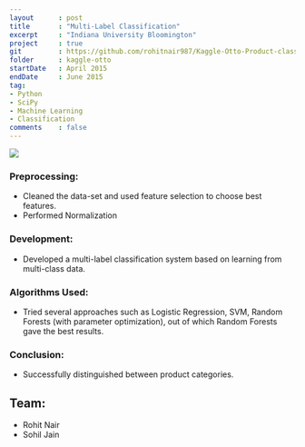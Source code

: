 ```yaml
---
layout      : post
title       : "Multi-Label Classification"
excerpt     : "Indiana University Bloomington"
project     : true
git         : https://github.com/rohitnair987/Kaggle-Otto-Product-classification
folder      : kaggle-otto
startDate   : April 2015
endDate     : June 2015
tag:
- Python
- SciPy
- Machine Learning
- Classification
comments    : false
---
```


<img src = "{{ site.url }}/assets/img/projects/kaggle-otto/icon.jpg">

### Preprocessing:
* Cleaned the data-set and used feature selection to choose best features.
* Performed Normalization

### Development:
* Developed a multi-label classification system based on learning from multi-class data.

### Algorithms Used:
* Tried several approaches such as Logistic Regression, SVM, Random Forests (with parameter optimization), out of which Random Forests gave the best results.

### Conclusion:
* Successfully distinguished between product categories.

## Team:
* Rohit Nair
* Sohil Jain